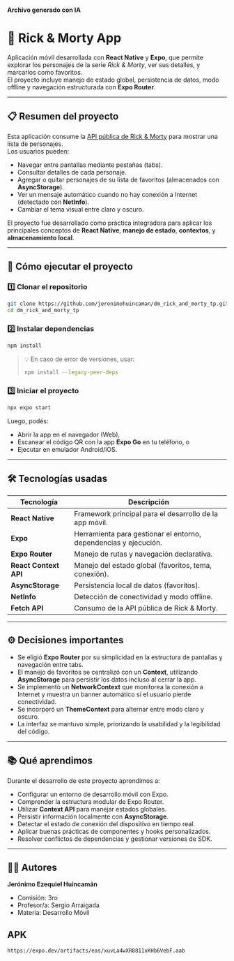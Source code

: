 #### Archivo generado con IA
# 🧠 Rick & Morty App

Aplicación móvil desarrollada con **React Native** y **Expo**, que permite explorar los personajes de la serie *Rick & Morty*, ver sus detalles, y marcarlos como favoritos.  
El proyecto incluye manejo de estado global, persistencia de datos, modo offline y navegación estructurada con **Expo Router**.

---

## 📋 Resumen del proyecto

Esta aplicación consume la [API pública de Rick & Morty](https://rickandmortyapi.com/) para mostrar una lista de personajes.  
Los usuarios pueden:

- Navegar entre pantallas mediante pestañas (tabs).  
- Consultar detalles de cada personaje.  
- Agregar o quitar personajes de su lista de favoritos (almacenados con **AsyncStorage**).  
- Ver un mensaje automático cuando no hay conexión a Internet (detectado con **NetInfo**).  
- Cambiar el tema visual entre claro y oscuro.  

El proyecto fue desarrollado como práctica integradora para aplicar los principales conceptos de **React Native**, **manejo de estado**, **contextos**, y **almacenamiento local**.

---

## 🚀 Cómo ejecutar el proyecto

### 1️⃣ Clonar el repositorio

```bash
git clone https://github.com/jeronimohuincaman/dm_rick_and_morty_tp.git
cd dm_rick_and_morty_tp
```

### 2️⃣ Instalar dependencias

```bash
npm install
```

> 💡 En caso de error de versiones, usar:
> ```bash
> npm install --legacy-peer-deps
> ```

### 3️⃣ Iniciar el proyecto

```bash
npx expo start
```

Luego, podés:
- Abrir la app en el navegador (Web),
- Escanear el código QR con la app **Expo Go** en tu teléfono, o
- Ejecutar en emulador Android/iOS.

---

## 🛠️ Tecnologías usadas

| Tecnología | Descripción |
|-------------|-------------|
| **React Native** | Framework principal para el desarrollo de la app móvil. |
| **Expo** | Herramienta para gestionar el entorno, dependencias y ejecución. |
| **Expo Router** | Manejo de rutas y navegación declarativa. |
| **React Context API** | Manejo del estado global (favoritos, tema, conexión). |
| **AsyncStorage** | Persistencia local de datos (favoritos). |
| **NetInfo** | Detección de conectividad y modo offline. |
| **Fetch API** | Consumo de la API pública de Rick & Morty. |

---

## ⚙️ Decisiones importantes

- Se eligió **Expo Router** por su simplicidad en la estructura de pantallas y navegación entre tabs.  
- El manejo de favoritos se centralizó con un **Context**, utilizando **AsyncStorage** para persistir los datos incluso al cerrar la app.  
- Se implementó un **NetworkContext** que monitorea la conexión a Internet y muestra un banner automático si el usuario pierde conectividad.  
- Se incorporó un **ThemeContext** para alternar entre modo claro y oscuro.  
- La interfaz se mantuvo simple, priorizando la usabilidad y la legibilidad del código.

---

## 📚 Qué aprendimos

Durante el desarrollo de este proyecto aprendimos a:

- Configurar un entorno de desarrollo móvil con Expo.  
- Comprender la estructura modular de Expo Router.  
- Utilizar **Context API** para manejar estados globales.  
- Persistir información localmente con **AsyncStorage**.  
- Detectar el estado de conexión del dispositivo en tiempo real.  
- Aplicar buenas prácticas de componentes y hooks personalizados.  
- Resolver conflictos de dependencias y gestionar versiones de SDK.

---

## 👨‍💻 Autores

**Jerónimo Ezequiel Huincamán**  
- Comisión: 3ro  
- Profesor/a: Sergio Arraigada  
- Materia: Desarrollo Móvil


## APK
```url
https://expo.dev/artifacts/eas/xuvLa4wXR8811xKHb6VebF.aab
```